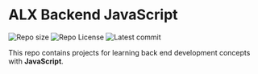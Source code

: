 # ALX Backend JavaScript

![Repo size](https://img.shields.io/github/repo-size/nkeightly/alx-backend-javascript)
![Repo License](https://img.shields.io/github/license/nkeightly/alx-backend-javascript.svg)
![Latest commit](https://img.shields.io/github/last-commit/nkeightly/alx-backend-javascript/main?style=round-square)

This repo contains projects for learning back end development concepts with __JavaScript__.
